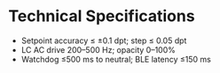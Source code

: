 # Technical Specifications

- Setpoint accuracy ≤ ±0.1 dpt; step ≤ 0.05 dpt
- LC AC drive 200–500 Hz; opacity 0–100%
- Watchdog ≤500 ms to neutral; BLE latency ≤150 ms
